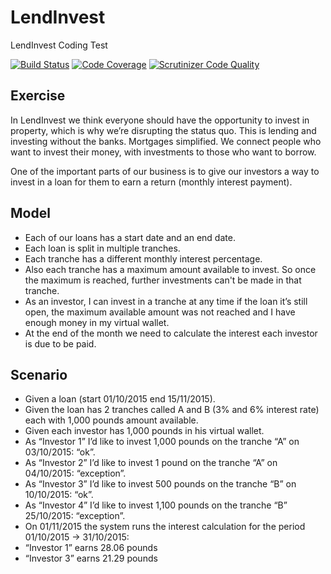 # LendInvest
LendInvest Coding Test

[![Build Status](https://scrutinizer-ci.com/g/vasildakov/LendInvest/badges/build.png?b=master)](https://scrutinizer-ci.com/g/vasildakov/LendInvest/build-status/master)
[![Code Coverage](https://scrutinizer-ci.com/g/vasildakov/LendInvest/badges/coverage.png?b=master)](https://scrutinizer-ci.com/g/vasildakov/LendInvest/?branch=master)
[![Scrutinizer Code Quality](https://scrutinizer-ci.com/g/vasildakov/LendInvest/badges/quality-score.png?b=master)](https://scrutinizer-ci.com/g/vasildakov/LendInvest/?branch=master)


## Exercise
In LendInvest we think everyone should have the opportunity to invest in property, which is why we’re disrupting the status quo. This is lending and investing without the banks. Mortgages simplified. We connect people who want to invest their money, with investments to those who want to borrow.

One of the important parts of our business is to give our investors a way to invest in a loan for them to earn a return (monthly interest payment).

## Model
- Each of our loans has a start date and an end date.
- Each loan is split in multiple tranches.
- Each tranche has a different monthly interest percentage.
- Also each tranche has a maximum amount available to invest. So once the maximum is
reached, further investments can't be made in that tranche.
- As an investor, I can invest in a tranche at any time if the loan it’s still open, the maximum
available amount was not reached and I have enough money in my virtual wallet.
- At the end of the month we need to calculate the interest each investor is due to be paid.

## Scenario

- Given a loan (start 01/10/2015 end 15/11/2015).
- Given the loan has 2 tranches called A and B (3% and 6% interest rate) each with 1,000
pounds amount available.
- Given each investor has 1,000 pounds in his virtual wallet.
- As “Investor 1” I’d like to invest 1,000 pounds on the tranche “A” on 03/10/2015: “ok”.
- As “Investor 2” I’d like to invest 1 pound on the tranche “A” on 04/10/2015: “exception”.
- As “Investor 3” I’d like to invest 500 pounds on the tranche “B” on 10/10/2015: “ok”.
- As “Investor 4” I’d like to invest 1,100 pounds on the tranche “B” 25/10/2015: “exception”.
- On 01/11/2015 the system runs the interest calculation for the period 01/10/2015 ->
31/10/2015:
- “Investor 1” earns 28.06 pounds
- “Investor 3” earns 21.29 pounds